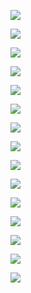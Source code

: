 ![](https://github.com/eukaprotech/euka-datatables/blob/master/screenshots/Screenshot2019-07-29at07.17.14.png)

![](https://github.com/eukaprotech/euka-datatables/blob/master/screenshots/Screenshot2019-07-29at07.17.40.png)

![](https://github.com/eukaprotech/euka-datatables/blob/master/screenshots/Screenshot2019-07-29at07.18.18.png)

![](https://github.com/eukaprotech/euka-datatables/blob/master/screenshots/Screenshot2019-07-29at07.18.36.png)

![](https://github.com/eukaprotech/euka-datatables/blob/master/screenshots/scScreenshot2019-07-29at07.20.21.png)

![](https://github.com/eukaprotech/euka-datatables/blob/master/screenshots/Screenshot2019-07-29at07.21.09.png)

![](https://github.com/eukaprotech/euka-datatables/blob/master/screenshots/Screenshot2019-07-29at07.23.09.png)

![](https://github.com/eukaprotech/euka-datatables/blob/master/screenshots/Screenshot2019-07-29at07.23.42.png)

![](https://github.com/eukaprotech/euka-datatables/blob/master/screenshots/Screenshot2019-07-29at07.24.03.png)

![](https://github.com/eukaprotech/euka-datatables/blob/master/screenshots/Screenshot2019-07-29at07.24.37.png)

![](https://github.com/eukaprotech/euka-datatables/blob/master/screenshots/Screenshot2019-07-29at07.46.22.png)

![](https://github.com/eukaprotech/euka-datatables/blob/master/screenshots/Screenshot2019-07-29at07.47.57.png)

![](https://github.com/eukaprotech/euka-datatables/blob/master/screenshots/Screenshot2019-07-29at07.48.24.png)

![](https://github.com/eukaprotech/euka-datatables/blob/master/screenshots/Screenshot2019-07-29at07.50.23.png)

![](https://github.com/eukaprotech/euka-datatables/blob/master/screenshots/Screenshot2019-07-29at08.44.18.png)
